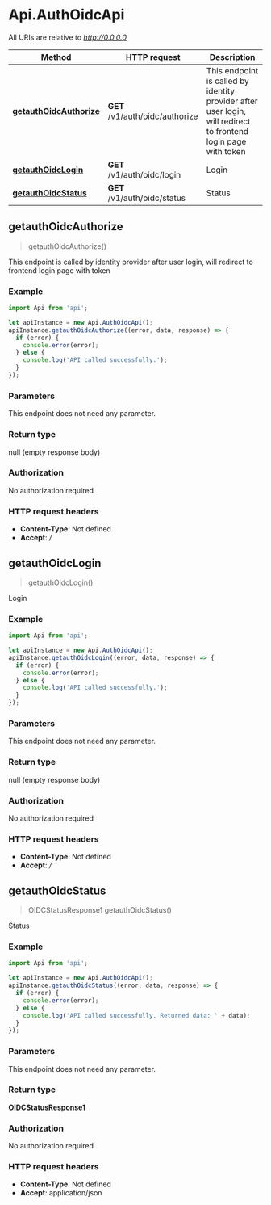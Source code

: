 # Api.AuthOidcApi

All URIs are relative to *http://0.0.0.0*

Method | HTTP request | Description
------------- | ------------- | -------------
[**getauthOidcAuthorize**](AuthOidcApi.md#getauthOidcAuthorize) | **GET** /v1/auth/oidc/authorize | This endpoint is called by identity provider after user login, will redirect to frontend login page with token
[**getauthOidcLogin**](AuthOidcApi.md#getauthOidcLogin) | **GET** /v1/auth/oidc/login | Login
[**getauthOidcStatus**](AuthOidcApi.md#getauthOidcStatus) | **GET** /v1/auth/oidc/status | Status



## getauthOidcAuthorize

> getauthOidcAuthorize()

This endpoint is called by identity provider after user login, will redirect to frontend login page with token

### Example

```javascript
import Api from 'api';

let apiInstance = new Api.AuthOidcApi();
apiInstance.getauthOidcAuthorize((error, data, response) => {
  if (error) {
    console.error(error);
  } else {
    console.log('API called successfully.');
  }
});
```

### Parameters

This endpoint does not need any parameter.

### Return type

null (empty response body)

### Authorization

No authorization required

### HTTP request headers

- **Content-Type**: Not defined
- **Accept**: */*


## getauthOidcLogin

> getauthOidcLogin()

Login

### Example

```javascript
import Api from 'api';

let apiInstance = new Api.AuthOidcApi();
apiInstance.getauthOidcLogin((error, data, response) => {
  if (error) {
    console.error(error);
  } else {
    console.log('API called successfully.');
  }
});
```

### Parameters

This endpoint does not need any parameter.

### Return type

null (empty response body)

### Authorization

No authorization required

### HTTP request headers

- **Content-Type**: Not defined
- **Accept**: */*


## getauthOidcStatus

> OIDCStatusResponse1 getauthOidcStatus()

Status

### Example

```javascript
import Api from 'api';

let apiInstance = new Api.AuthOidcApi();
apiInstance.getauthOidcStatus((error, data, response) => {
  if (error) {
    console.error(error);
  } else {
    console.log('API called successfully. Returned data: ' + data);
  }
});
```

### Parameters

This endpoint does not need any parameter.

### Return type

[**OIDCStatusResponse1**](OIDCStatusResponse1.md)

### Authorization

No authorization required

### HTTP request headers

- **Content-Type**: Not defined
- **Accept**: application/json

